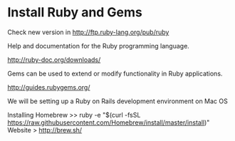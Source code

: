 # Install Ruby and Gems

  Check new version in http://ftp.ruby-lang.org/pub/ruby

Help and documentation for the Ruby programming language.
  
  http://ruby-doc.org/downloads/

Gems can be used to extend or modify functionality in Ruby applications. 

  http://guides.rubygems.org/

We will be setting up a Ruby on Rails development environment on Mac OS

  Installing Homebrew >> ruby -e "$(curl -fsSL https://raw.githubusercontent.com/Homebrew/install/master/install)" 
  Website > http://brew.sh/
